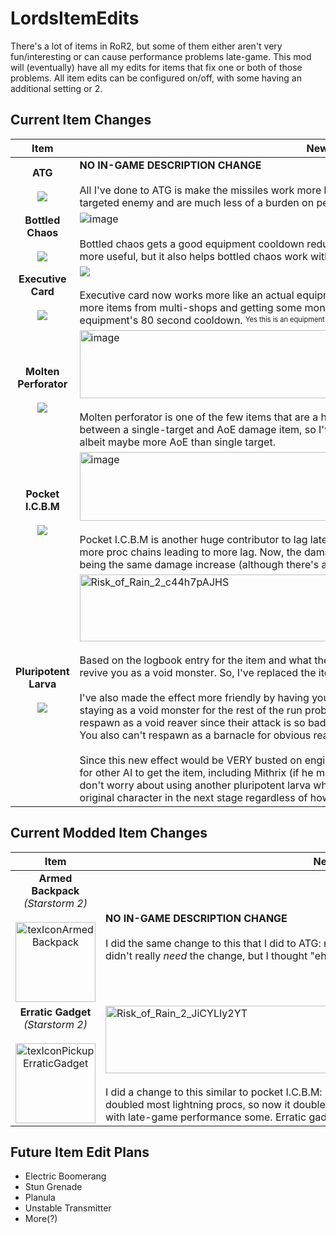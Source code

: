 # LordsItemEdits

There's a lot of items in RoR2, but some of them either aren't very fun/interesting or can cause performance problems late-game. This mod will (eventually) have all my edits for items that fix one or both of those problems. All item edits can be configured on/off, with some having an additional setting or 2.

## Current Item Changes

| Item  | New Description & Why |
| :-------------: | ------------- |
| **ATG** <br><br> ![](https://riskofrain2.wiki.gg/images/thumb/6/6a/AtG_Missile_Mk._1.png/128px-AtG_Missile_Mk._1.png?4f776c) | **NO IN-GAME DESCRIPTION CHANGE** <br><br> All I've done to ATG is make the missiles work more like plasma shrimp, where they have a much shorter time to fly to the targeted enemy and are much less of a burden on performance compared to normal missiles.
| **Bottled Chaos** <br><br> ![](https://riskofrain2.wiki.gg/images/4/42/Bottled_Chaos.png?7b1311) | ![image](https://github.com/user-attachments/assets/68877cb1-9e58-4469-b6e9-937baece1905) <br><br> Bottled chaos gets a good equipment cooldown reduction added to it. Not only does it help make your current equipment more useful, but it also helps bottled chaos work with itself since you'll be using your equipment more often now.
| **Executive Card** <br><br> ![](https://riskofrain2.wiki.gg/images/8/82/Executive_Card.png?e23d0a) | ![](https://github.com/user-attachments/assets/26513a8e-6eee-4c5d-9bf9-b1ca19ea0df5) <br><br> Executive card now works more like an actual equipment and less like an elite aspect. The core functionality of getting more items from multi-shops and getting some money back from purchases is still there, but it's limited by the equipment's 80 second cooldown. <sup><sub>Yes this is an equipment and not a normal item but shush it's close enough.</sub></sup>
| **Molten Perforator** <br><br> ![](https://riskofrain2.wiki.gg/images/7/71/Molten_Perforator.png?3ab4b6) | <img width="911" height="109" alt="image" src="https://github.com/user-attachments/assets/5e7a5db9-7b57-45ab-8c93-f0de0f2c7344" /> <br><br> Molten perforator is one of the few items that are a huge contributor to lag late-game. The item was kindof a mix between a single-target and AoE damage item, so I've designed this new iteration of molten perforator to be like that, albeit maybe more AoE than single target.
| **Pocket I.C.B.M** <br><br> ![](https://riskofrain2.wiki.gg/images/f/ff/Pocket_I.C.B.M..png?c31388) | <img width="890" height="110" alt="image" src="https://github.com/user-attachments/assets/c8e0e663-acf8-48f5-9213-fae1e91db2f9" /> <br><br> Pocket I.C.B.M is another huge contributor to lag late-game with how many extra missiles it creates that then cause more proc chains leading to more lag. Now, the damage of fired missiles is tripled instead of firing 2 others, effectively being the same damage increase (although  there's a damage loss with less proc chains, but tbh that's for the better)
| **Pluripotent Larva** <br><br> ![](https://riskofrain2.wiki.gg/images/2/26/Pluripotent_Larva.png?771373) | <img width="911" height="107" alt="Risk_of_Rain_2_c44h7pAJHS" src="https://github.com/user-attachments/assets/b5ff34c0-a344-47e1-9a04-c2cbc38aac50" /> <br><br> Based on the logbook entry for the item and what the person who wrote the log said, the item's original function was to revive you as a void monster. So, I've replaced the item corruption effect with that original effect! <br><br> I've also made the effect more friendly by having you turn back to normal in the next stage after the item activates, since staying as a void monster for the rest of the run probably wasn't the original intention. On top of that,  you're can't respawn as a void reaver since their attack is so bad to play with, but you can always re-enable it if you *really* want to. You also can't respawn as a barnacle for obvious reasons. <br><br> Since this new effect would be VERY busted on engineer turrets, the item is now blacklisted from them. It's still possible for other AI to get the item, including Mithrix (if he manages to actually use the item before he gives you it back). Also don't worry about using another pluripotent larva while you're already a void monster, it'll still bring you back to your true original character in the next stage regardless of how many you use.


## Current Modded Item Changes

| Item  | New Description & Why |
| :-------------: | ------------- |
| **Armed Backpack** *(Starstorm 2)*<br><br> <img width="128" height="128" alt="texIconArmedBackpack" src="https://github.com/user-attachments/assets/bb458dc0-64c0-49b3-8fe8-0243db64e1e1" /> | **NO IN-GAME DESCRIPTION CHANGE** <br><br> I did the same change to this that I did to ATG: made missiles fired by this also work like plasma shrimp. This didn't really *need* the change, but I thought "eh why not", plus it can be toggled off if you don't want this.
| **Erratic Gadget** *(Starstorm 2)*<br><br> <img width="128" height="128" alt="texIconPickupErraticGadget" src="https://github.com/user-attachments/assets/c237f79c-a223-46a1-82ee-33103ae6bb6d" /> | <img width="850" height="108" alt="Risk_of_Rain_2_JiCYLIy2YT" src="https://github.com/user-attachments/assets/148c9048-737e-4ed9-bb71-4e91537540b5" /> <br><br> I did a change to this similar to pocket I.C.B.M: swap out the extra procs for a damage multiplier. Erratic gadget doubled most lightning procs, so now it doubles the damage for some lightning procs instead which should help with late-game performance some. Erratic gadget's own proc effect is unchanged.


## Future Item Edit Plans
- Electric Boomerang
- Stun Grenade
- Planula
- Unstable Transmitter
- More(?)
